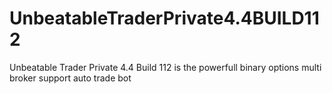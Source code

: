 # UnbeatableTraderPrivate4.4BUILD112
Unbeatable Trader Private 4.4 Build 112 is the powerfull binary options multi broker support auto trade bot
